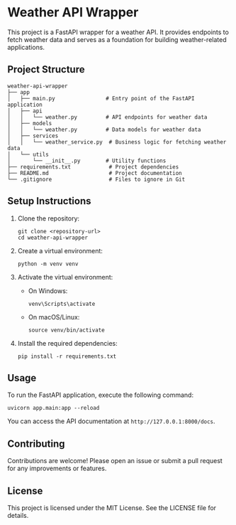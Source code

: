 # Weather API Wrapper

This project is a FastAPI wrapper for a weather API. It provides endpoints to fetch weather data and serves as a foundation for building weather-related applications.

## Project Structure

```
weather-api-wrapper
├── app
│   ├── main.py                # Entry point of the FastAPI application
│   ├── api
│   │   └── weather.py         # API endpoints for weather data
│   ├── models
│   │   └── weather.py         # Data models for weather data
│   ├── services
│   │   └── weather_service.py  # Business logic for fetching weather data
│   └── utils
│       └── __init__.py        # Utility functions
├── requirements.txt            # Project dependencies
├── README.md                   # Project documentation
└── .gitignore                  # Files to ignore in Git
```

## Setup Instructions

1. Clone the repository:
   ```
   git clone <repository-url>
   cd weather-api-wrapper
   ```

2. Create a virtual environment:
   ```
   python -m venv venv
   ```

3. Activate the virtual environment:
   - On Windows:
     ```
     venv\Scripts\activate
     ```
   - On macOS/Linux:
     ```
     source venv/bin/activate
     ```

4. Install the required dependencies:
   ```
   pip install -r requirements.txt
   ```

## Usage

To run the FastAPI application, execute the following command:
```
uvicorn app.main:app --reload
```

You can access the API documentation at `http://127.0.0.1:8000/docs`.

## Contributing

Contributions are welcome! Please open an issue or submit a pull request for any improvements or features.

## License

This project is licensed under the MIT License. See the LICENSE file for details.